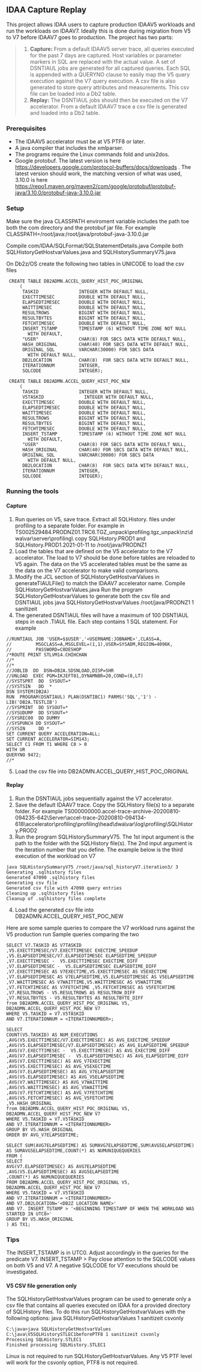 ## IDAA Capture Replay

This project allows IDAA users to capture production IDAAV5 workloads and run the workloads on IDAAV7. Ideally this is done during migration from V5 to V7 before IDAAV7 goes to production.  The project has two parts:

> 1) **Capture:** From a default IDAAV5 server trace, all queries executed for the past 7 days are captured. Host variables or parameter markers in SQL are replaced with the actual value. A set of DSNTIAUL jobs are generated for all captured queries. Each SQL is appended with a QUERYNO clause to easily map the V5 query execution against the V7 query execution. A csv file is also generated to store query attributes and measurements. This csv file can be loaded into a Db2 table.
> 2) **Replay:** The DSNTIAUL jobs should then be executed on the V7 accelerator. From a default IDAAV7 trace a csv file is generated and loaded into a Db2 table.

### Prerequisites
* The IDAAV5 accelerator must be at V5 PTF8 or later.
* A java compiler that includes the xmlparser.
* The programs require the Linux commands fold and unix2dos.
* Google protobuf. The latest version is here https://developers.google.com/protocol-buffers/docs/downloads . The latest version should work, the matching version of what was used, 3.10.0 is here https://repo1.maven.org/maven2/com/google/protobuf/protobuf-java/3.10.0/protobuf-java-3.10.0.jar  

### Setup
Make sure the java CLASSPATH enviroment variable includes the path toe both the com directory and the protobuf jar file. For example
CLASSPATH=/root/java:/root/java/protobuf-java-3.10.0.jar

Compile com/IDAA/SQLFormat/SQLStatementDetails.java
Compile both SQLHistoryGetHostvarValues.java and SQLHistorySummaryV75.java

On Db2z/OS create the following two tables in UNICODE to load the csv files
```
 CREATE TABLE DB2ADMN.ACCEL_QUERY_HIST_POC_ORIGINAL
     (
      TASKID               INTEGER WITH DEFAULT NULL,
      EXECTTIMESEC         DOUBLE WITH DEFAULT NULL,
      ELAPSEDTIMESEC       DOUBLE WITH DEFAULT NULL,
      WAITTIMESEC          DOUBLE WITH DEFAULT NULL,
      RESULTROWS           BIGINT WITH DEFAULT NULL,
      RESULTBYTES          BIGINT WITH DEFAULT NULL,
      FETCHTIMESEC         DOUBLE WITH DEFAULT NULL,
      INSERT_TSTAMP        TIMESTAMP (6) WITHOUT TIME ZONE NOT NULL
        WITH DEFAULT,
      "USER"               CHAR(8) FOR SBCS DATA WITH DEFAULT NULL,
      HASH_ORIGINAL        CHAR(40) FOR SBCS DATA WITH DEFAULT NULL,
      ORIGINAL_SQL         VARCHAR(30000) FOR SBCS DATA
        WITH DEFAULT NULL,
      DB2LOCATION          CHAR(8)  FOR SBCS DATA WITH DEFAULT NULL,
      ITERATIONNUM         INTEGER,
      SQLCODE              INTEGER);
```

```
 CREATE TABLE DB2ADMN.ACCEL_QUERY_HIST_POC_NEW
     (
      TASKID               INTEGER WITH DEFAULT NULL,
      V5TASKID               INTEGER WITH DEFAULT NULL,
      EXECTTIMESEC         DOUBLE WITH DEFAULT NULL,
      ELAPSEDTIMESEC       DOUBLE WITH DEFAULT NULL,
      WAITTIMESEC          DOUBLE WITH DEFAULT NULL,
      RESULTROWS           BIGINT WITH DEFAULT NULL,
      RESULTBYTES          BIGINT WITH DEFAULT NULL,
      FETCHTIMESEC         DOUBLE WITH DEFAULT NULL,
      INSERT_TSTAMP        TIMESTAMP (6) WITHOUT TIME ZONE NOT NULL
        WITH DEFAULT,
      "USER"               CHAR(8) FOR SBCS DATA WITH DEFAULT NULL,
      HASH_ORIGINAL        CHAR(40) FOR SBCS DATA WITH DEFAULT NULL,
      ORIGINAL_SQL         VARCHAR(30000) FOR SBCS DATA
        WITH DEFAULT NULL,
      DB2LOCATION          CHAR(8)  FOR SBCS DATA WITH DEFAULT NULL,
      ITERATIONNUM         INTEGER,
      SQLCODE              INTEGER);
```
### Running the tools
#### Capture
1) Run queries on V5, save trace. Extract all SQLHistory.<db2z location name> files under profiling to a separate folder. For example in TS002529484.PRODNZ01.TRC6.TGZ_unpack\profiling.tgz_unpack\nz\dwa\var\server\profiling\ copy SQLHistory.PROD1 and SQLHistory.PROD1.2021-01-11 to /root/java/PRODNZ1
2) Load the tables that are defined on the V5 accelerator to the V7 accelerator. The load to V7 should be done before tables are reloaded to V5 again. The data on the V5 accelerated tables must be the same as the data on the V7 accelerator to make valid comparisons.
3) Modify the JCL section of SQLHistoryGetHostvarValues in generateTIAULFile() to match the IDAAV7 accelerator name. Compile SQLHistoryGetHostvarValues.java
  Run the program SQLHistoryGetHostvarValues to generate both the csv file and DSNTIAUL jobs
  java SQLHistoryGetHostvarValues /root/java/PRODNZ1 1 sanitizeit
4) The generated DSNTIAUL files will have a maximum of 100 DSNTIAUL steps in each .TIAUL file. Each step contains 1 SQL statement. For example
```  
//RUNTIAUL JOB 'USER=$$USER','<USERNAME:JOBNAME>',CLASS=A,          
//         MSGCLASS=A,MSGLEVEL=(1,1),USER=SYSADM,REGION=4096K,      
//         PASSWORD=C0DESHOP                                        
/*ROUTE PRINT STLVM14.CHIHCHAN                                      
//*                                                                 
//*                                                                 
//JOBLIB  DD  DSN=DB2A.SDSNLOAD,DISP=SHR                            
//UNLOAD  EXEC PGM=IKJEFT01,DYNAMNBR=20,COND=(8,LT)                 
//SYSTSPRT  DD  SYSOUT=*                                            
//SYSTSIN   DD  *                                                   
DSN SYSTEM(DB2A)                                                    
RUN  PROGRAM(DSNTIAUL) PLAN(DSNTIBC1) PARMS('SQL','1') -            
LIB('DB2A.TESTLIB')                                                 
//SYSPRINT  DD SYSOUT=*                                             
//SYSUDUMP  DD SYSOUT=*                                             
//SYSREC00  DD DUMMY                                                
//SYSPUNCH DD SYSOUT=*                                              
//SYSIN     DD *                                                    
SET CURRENT QUERY ACCELERATION=ALL;
SET CURRENT ACCELERATOR=SIM143;
SELECT C1 FROM T1 WHERE C0 > 0 
WITH UR
QUERYNO 9472;
//*  
```
5) Load the csv file into DB2ADMN.ACCEL_QUERY_HIST_POC_ORIGINAL
  
#### Replay
1) Run the DSNTIAUL jobs sequentially against the V7 accelerator.
2) Save the default IDAAV7 trace. Copy the SQLHistory file(s) to a separate folder. For example TS000000000.accel-trace-archive-20200810-094235-642\Server\accel-trace-20200810-094134-618\accelerator\profiling\profiling\head\dwa\var\log\profiling\SQLHistory.PROD2
3) Run the program SQLHistorySummaryV75. The 1st input argument is the path to the folder with the SQLHistory file(s). The 2nd input argument is the iteration number that you define. The example below is the third execution of the workload on V7
```
java SQLHistorySummaryV75 /root/java/sql_historyV7.iteration3/ 3
Generating .sqlhistory files
Generated 47090 .sqlhistory files
Generating csv file
Generated csv file with 47090 query entries
Cleaning up .sqlhistory files
Cleanup of .sqlhistory files complete
```
4) Load the generated csv file into DB2ADMN.ACCEL_QUERY_HIST_POC_NEW

Here are some sample queries to compare the V7 workload runs against the V5 production run
Sample queries comparing the two
```
SELECT V7.TASKID AS V7TASKID
,V5.EXECTTIMESEC/V7.EXECTTIMESEC EXECTIME_SPEEDUP
,V5.ELAPSEDTIMESEC/V7.ELAPSEDTIMESEC ELAPSEDTIME_SPEEDUP
,V7.EXECTTIMESEC -  V5.EXECTTIMESEC EXECTIME_DIFF
,V7.ELAPSEDTIMESEC -  V5.ELAPSEDTIMESEC ELAPSEDTIME_DIFF
,V7.EXECTTIMESEC AS V7EXECTIME,V5.EXECTTIMESEC AS V5EXECTIME
,V7.ELAPSEDTIMESEC AS V7ELAPSEDTIME,V5.ELAPSEDTIMESEC AS V5ELAPSEDTIME
,V7.WAITTIMESEC AS V7WAITTIME,V5.WAITTIMESEC AS V5WAITTIME
,V7.FETCHTIMESEC AS V7FETCHTIME ,V5.FETCHTIMESEC AS V5FETCHTIME
,V7.RESULTROWS - V5.RESULTROWS AS RESULTROW_DIFF
,V7.RESULTBYTES - V5.RESULTBYTES AS RESULTBYTE_DIFF
from DB2ADMN.ACCEL_QUERY_HIST_POC_ORIGINAL V5,
DB2ADMN.ACCEL_QUERY_HIST_POC_NEW V7
WHERE V5.TASKID = V7.V5TASKID
AND V7.ITERATIONNUM = <ITERATIONNUMBER>;

SELECT
COUNT(V5.TASKID) AS NUM_EXECUTIONS
,AVG(V5.EXECTTIMESEC/V7.EXECTTIMESEC) AS AVG_EXECTIME_SPEEDUP
,AVG(V5.ELAPSEDTIMESEC/V7.ELAPSEDTIMESEC) AS AVG_ELAPSEDTIME_SPEEDUP
,AVG(V7.EXECTTIMESEC -  V5.EXECTTIMESEC) AS AVG_EXECTIME_DIFF
,AVG(V7.ELAPSEDTIMESEC -  V5.ELAPSEDTIMESEC) AS AVG_ELAPSEDTIME_DIFF
,AVG(V7.EXECTTIMESEC) AS AVG_V7EXECTIME
,AVG(V5.EXECTTIMESEC) AS AVG_V5EXECTIME
,AVG(V7.ELAPSEDTIMESEC) AS AVG_V7ELAPSEDTIME
,AVG(V5.ELAPSEDTIMESEC) AS AVG_V5ELAPSEDTIME
,AVG(V7.WAITTIMESEC) AS AVG_V7WAITTIME
,AVG(V5.WAITTIMESEC) AS AVG_V5WAITTIME
,AVG(V7.FETCHTIMESEC) AS AVG_V7FETCHTIME 
,AVG(V5.FETCHTIMESEC) AS AVG_V5FETCHTIME
,V5.HASH_ORIGINAL
from DB2ADMN.ACCEL_QUERY_HIST_POC_ORIGINAL V5,
DB2ADMN.ACCEL_QUERY_HIST_POC_NEW V7
WHERE V5.TASKID = V7.V5TASKID
AND V7.ITERATIONNUM = <ITERATIONNUMBER>
GROUP BY V5.HASH_ORIGINAL
ORDER BY AVG_V7ELAPSEDTIME;

SELECT SUM(AVG7ELAPSEDTIME) AS SUMAVG7ELAPSEDTIME,SUM(AVG5ELAPSEDTIME) AS SUMAVG5ELAPSEDTIME,COUNT(*) AS NUMUNIQUEQUERIES
FROM (
SELECT
AVG(V7.ELAPSEDTIMESEC) AS AVG7ELAPSEDTIME
,AVG(V5.ELAPSEDTIMESEC) AS AVG5ELAPSEDTIME
,COUNT(*) AS NUMUNIQUEQUERIES
FROM DB2ADMN.ACCEL_QUERY_HIST_POC_ORIGINAL V5,
DB2ADMN.ACCEL_QUERY_HIST_POC_NEW V7
WHERE V5.TASKID = V7.V5TASKID
AND V7.ITERATIONNUM = <ITERATIONNUMBER>
AND V7.DB2LOCATION='<DB2Z LOCATION NAME>'
AND V7. INSERT_TSTAMP > '<BEGINNING TIMESTAMP OF WHEN THE WORKLOAD WAS STARTED IN UTC0>'
GROUP BY V5.HASH_ORIGINAL 
) AS TX1;
```
### Tips
The INSERT_TSTAMP is in UTC0. Adjust accordingly in the queries for the predicate V7. INSERT_TSTAMP > 
Pay close attention to the SQLCODE values on both V5 and V7. A negative SQLCODE for V7 executions should be investigated.

#### V5 CSV file generation only
The SQLHistoryGetHostvarValues program can be used to generate only a csv file that contains all queries executed on IDAA for a provided directory of SQLHistory files. To do this run SQLHistoryGetHostvarValues with the following options:
java SQLHistoryGetHostvarValues <path to directory with SQLHistory files> 1 sanitizeit csvonly

```
C:\java>java SQLHistoryGetHostvarValues C:\java\V5SQLHistorySTLEC1beforePTF8 1 sanitizeit csvonly
Processing SQLHistory.STLEC1
Finished processing SQLHistory.STLEC1
```
Linux is not required to run SQLHistoryGetHostvarValues. Any V5 PTF level will work for the csvonly option, PTF8 is not required.
